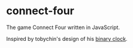 # connect-four
The game Connect Four written in JavaScript.

Inspired by tobychin's design of his [binary clock](https://github.com/tobychin/binary-clock).
